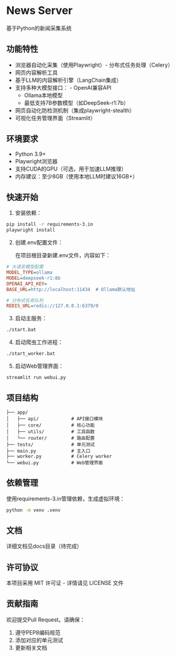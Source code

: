 # News Server

基于Python的新闻采集系统

## 功能特性

- 浏览器自动化采集（使用Playwright）- 分布式任务处理（Celery）
- 网页内容解析工具
- 基于LLM的内容解析引擎（LangChain集成）
- 支持多种大模型接口：  - OpenAI兼容API
  - Ollama本地模型
  - 最低支持7B参数模型（如DeepSeek-r1:7b）
- 网页自动化防检测机制（集成playwright-stealth）
- 可视化任务管理界面（Streamlit）

## 环境要求

- Python 3.9+
- Playwright浏览器
- 支持CUDA的GPU（可选，用于加速LLM推理）
- 内存建议：至少8GB（使用本地LLM时建议16GB+）

## 快速开始
 
1. 安装依赖：
```bash
pip install -r requirements-3.in
playwright install
```

2. 创建.env配置文件：
   
   在项目根目录新建.env文件，内容如下：
```ini
# 大语言模型配置
MODEL_TYPE=ollama
MODEL=deepseek-r1:8b
OPENAI_API_KEY=
BASE_URL=http://localhost:11434  # Ollama默认地址

# 分布式任务队列
REDIS_URL=redis://127.0.0.1:6379/0
```

3. 启动主服务：
```bash
./start.bat
```

4. 启动爬虫工作进程：
```bash
./start_worker.bat
```

5. 启动Web管理界面：
```bash
streamlit run webui.py
```

## 项目结构

```
├── app/
│   ├── api/            # API接口模块
│   ├── core/           # 核心功能
│   ├── utils/          # 工具函数
│   └── router/         # 路由配置
├── tests/              # 单元测试
├── main.py             # 主入口
├── worker.py           # Celery worker
└── webui.py            # Web管理界面
```

## 依赖管理

使用requirements-3.in管理依赖，生成虚拟环境：
```bash
python -m venv .venv
```

## 文档

详细文档见docs目录（待完成）

## 许可协议

本项目采用 MIT 许可证 - 详情请见 LICENSE 文件

## 贡献指南

欢迎提交Pull Request。请确保：
1. 遵守PEP8编码规范
2. 添加对应的单元测试
3. 更新相关文档
